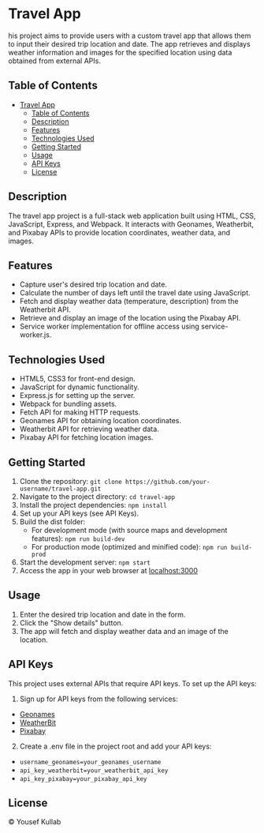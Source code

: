 # Travel App

his project aims to provide users with a custom travel app that allows them to input their desired trip location and date. The app retrieves and displays weather information and images for the specified location using data obtained from external APIs.

## Table of Contents

- [Travel App](#travel-app)
  - [Table of Contents](#table-of-contents)
  - [Description](#description)
  - [Features](#features)
  - [Technologies Used](#technologies-used)
  - [Getting Started](#getting-started)
  - [Usage](#usage)
  - [API Keys](#api-keys)
  - [License](#license)

## Description

The travel app project is a full-stack web application built using HTML, CSS, JavaScript, Express, and Webpack. It interacts with Geonames, Weatherbit, and Pixabay APIs to provide location coordinates, weather data, and images.

## Features

- Capture user's desired trip location and date.
- Calculate the number of days left until the travel date using JavaScript.
- Fetch and display weather data (temperature, description) from the Weatherbit API.
- Retrieve and display an image of the location using the Pixabay API.
- Service worker implementation for offline access using service-worker.js.

## Technologies Used

- HTML5, CSS3 for front-end design.
- JavaScript for dynamic functionality.
- Express.js for setting up the server.
- Webpack for bundling assets.
- Fetch API for making HTTP requests.
- Geonames API for obtaining location coordinates.
- Weatherbit API for retrieving weather data.
- Pixabay API for fetching location images.


## Getting Started

1. Clone the repository: `git clone https://github.com/your-username/travel-app.git`
2. Navigate to the project directory: `cd travel-app`
3. Install the project dependencies: `npm install`
4. Set up your API keys (see API Keys).
5. Build the dist folder:
    - For development mode (with source maps and development features): `npm run build-dev`
    - For production mode (optimized and minified code): `npm run build-prod`
6. Start the development server: `npm start`
7. Access the app in your web browser at [localhost:3000](http://localhost:3000)

## Usage

1. Enter the desired trip location and date in the form.
2. Click the "Show details" button.
3. The app will fetch and display weather data and an image of the location.

## API Keys

This project uses external APIs that require API keys. To set up the API keys:

1. Sign up for API keys from the following services:

- [Geonames](http://www.geonames.org/export/web-services.html)
- [WeatherBit](https://www.weatherbit.io/account/create)
- [Pixabay](https://pixabay.com/api/docs/)

2. Create a .env file in the project root and add your API keys:
- `username_geonames=your_geonames_username`
- `api_key_weatherbit=your_weatherbit_api_key`
- `api_key_pixabay=your_pixabay_api_key`

## License

© Yousef Kullab

